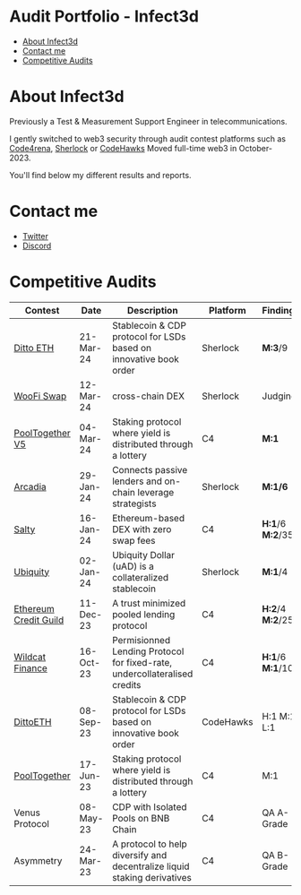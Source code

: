 # Audit Portfolio - Infect3d
- [About Infect3d](#about-Infect3d)
- [Contact me](#contact-me)
- [Competitive Audits](#competitive-audits)

# About Infect3d
Previously a Test & Measurement Support Engineer in telecommunications.

I gently switched to web3 security through audit contest platforms such as [Code4rena](https://code4rena.com/), [Sherlock](https://www.sherlock.xyz/) or [CodeHawks](https://www.codehawks.com/)
Moved full-time web3 in October-2023.

You'll find below my different results and reports.

# Contact me
- [Twitter](https://twitter.com/InfectedCrypto)
- [Discord](https://discordapp.com/users/209246832675651585)


# Competitive Audits
| Contest																				| Date		| Description 																	| Platform 	| Findings				| Mention						| Report																												|
| ------------------------------------------------------------------------------------	| --------- |--------------------------------------------------------------------------		| --------	| -----------------		| ---------------------------	| --------------------------------------------------------------------------------------------------------------------	|
| [Ditto ETH](https://code4rena.com/audits/2024-03-dittoeth#top)						| 21-Mar-24	| Stablecoin & CDP protocol for LSDs based on innovative book order				| Sherlock	| **M:3**/9					|	Solo M					| [Still not public](github.com/InfectedIsm/Reports-Portfolio/blob/main/Competitive%20Audits/0-%20In%20Progress.md)  	|
| [WooFi Swap](https://audits.sherlock.xyz/contests/277)								| 12-Mar-24	| cross-chain DEX																| Sherlock	| Judging				|								| [Still not public](github.com/InfectedIsm/Reports-Portfolio/blob/main/Competitive%20Audits/0-%20In%20Progress.md)    	|
| [PoolTogether V5](https://code4rena.com/audits/2024-03-pooltogether#top)				| 04-Mar-24	| Staking protocol where yield is distributed through a lottery					| C4		| **M:1**				|	8th place					| [Link](https://github.com/InfectedIsm/Reports-Portfolio/blob/main/Competitive%20Audits/Pool%20Together%202024.md)   	|
| [Arcadia](https://audits.sherlock.xyz/contests/137)									| 29-Jan-24	| Connects passive lenders and on-chain leverage strategists					| Sherlock	| **M:1/6**				|								| [Link](https://github.com/InfectedIsm/Reports-Portfolio/blob/main/Competitive%20Audits/Arcadia.md)  				  	|
| [Salty](https://code4rena.com/audits/2024-01-saltyio#top)								| 16-Jan-24	| Ethereum-based DEX with zero swap fees										| C4		| **H:1**/6 **M:2**/35	|								| [Link](https://github.com/InfectedIsm/Reports-Portfolio/blob/main/Competitive%20Audits/SaltyIO.md)   	|
| [Ubiquity](https://audits.sherlock.xyz/contests/138)									| 02-Jan-24	| Ubiquity Dollar (uAD) is a collateralized stablecoin							| Sherlock	| **M:1**/4				|								| [Link](https://github.com/InfectedIsm/Reports-Portfolio/blob/main/Competitive%20Audits/Ubiquity.md)   				|
| [Ethereum Credit Guild](https://code4rena.com/audits/2023-12-ethereum-credit-guild)	| 11-Dec-23	| A trust minimized pooled lending protocol										| C4		| **H:2**/4 **M:2**/25	|  								| [Link](https://github.com/InfectedIsm/Reports-Portfolio/blob/main/Competitive%20Audits/Ethereum%20Credit%20Guild.md)	|
| [Wildcat Finance](https://code4rena.com/audits/2023-10-the-wildcat-protocol#top)		| 16-Oct-23	| Permisionned Lending Protocol for fixed-rate, undercollateralised credits		| C4		| **H:1**/6  **M:1**/10	| 								| [Link](https://github.com/InfectedIsm/Reports-Portfolio/blob/main/Competitive%20Audits/Wildcat%20Finance.md)    		|
| [DittoETH](https://www.codehawks.com/contests/clm871gl00001mp081mzjdlwc)				| 08-Sep-23	| Stablecoin & CDP protocol for LSDs based on innovative book order				| CodeHawks	| H:1 M:1 L:1			| 1 H selected for report		| [Link](https://github.com/InfectedIsm/Reports-Portfolio/blob/main/Competitive%20Audits/DittoETH.md)       			|
| [PoolTogether](https://code4rena.com/audits/2021-10-pooltogether-v4-contest#top)		| 17-Jun-23	| Staking protocol where yield is distributed through a lottery					| C4		| M:1					| 1 M Selected for report		| [Link](https://github.com/InfectedIsm/Reports-Portfolio/blob/main/Competitive%20Audits/Pool%20Together.md)       		|
| Venus Protocol																		| 08-May-23	| CDP with Isolated Pools on BNB Chain											| C4		| QA A-Grade			|								| [Link](https://github.com/InfectedIsm/Reports-Portfolio/blob/main/Competitive%20Audits/Venus%20Protocol.md)       	|
| Asymmetry																				| 24-Mar-23	| A protocol to help diversify and decentralize liquid staking derivatives		| C4		| QA B-Grade			|								| [Link](https://github.com/InfectedIsm/Reports-Portfolio/blob/main/Competitive%20Audits/Assymetry.md)       			|


